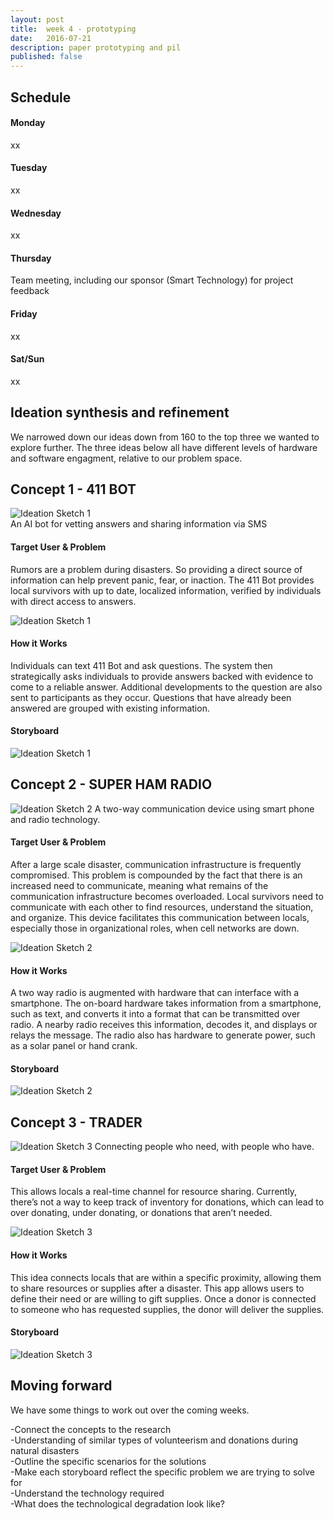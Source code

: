 ```yaml
---
layout: post
title:  week 4 - prototyping
date:   2016-07-21
description: paper prototyping and pil
published: false
---
```

## Schedule  

#### Monday
xx

#### Tuesday
xx

#### Wednesday
xx

#### Thursday
Team meeting, including our sponsor (Smart Technology) for project feedback

#### Friday
xx

#### Sat/Sun
xx



## Ideation synthesis and refinement
We narrowed down our ideas down from 160 to the top three we wanted to explore further. The three ideas below all have different levels of hardware and software engagment, relative to our problem space.

## Concept 1 - 411 BOT
![Ideation Sketch 1](../../../img/week-3/Idea1DiagramHero.png)<br/>
An AI bot for vetting answers and sharing information via SMS

#### Target User & Problem
Rumors are a problem during disasters. So providing a direct source of information can help prevent panic, fear, or inaction. The 411 Bot provides local survivors with up to date, localized information, verified by individuals with direct access to answers.

![Ideation Sketch 1](../../../img/week-3/Idea1Diagram.png)

#### How it Works
Individuals can text 411 Bot and ask questions. The system then strategically asks individuals to provide answers backed with evidence to come to a reliable answer. Additional developments to the question are also sent to participants as they occur. Questions that have already been answered are grouped with existing information.

#### Storyboard
![Ideation Sketch 1](../../../img/week-3/Idea1Storyboard.png)


## Concept 2 - SUPER HAM RADIO
![Ideation Sketch 2](../../../img/week-3/Idea2DiagramHero.png)
A two-way communication device using smart phone and radio technology.

#### Target User & Problem
After a large scale disaster, communication infrastructure is frequently compromised. This problem is compounded by the fact that there is an increased need to communicate, meaning what remains of the communication infrastructure becomes overloaded. Local survivors need to communicate with each other to find resources, understand the situation, and organize. This device facilitates this communication between locals, especially those in organizational roles, when cell networks are down.

![Ideation Sketch 2](../../../img/week-3/Idea2Diagram.png)

#### How it Works
A two way radio is augmented with hardware that can interface with a smartphone. The on-board hardware takes information from a smartphone, such as text, and converts it into a format that can be transmitted over radio. A nearby radio receives this information, decodes it, and displays or relays the message. The radio also has hardware to generate power, such as a solar panel or hand crank.

#### Storyboard
![Ideation Sketch 2](../../../img/week-3/Idea2Storyboard.png)


## Concept 3 - TRADER
![Ideation Sketch 3](../../../img/week-3/Idea3DiagramHero.png)
Connecting people who need, with people who have.

#### Target User & Problem
This allows locals a real-time channel for resource sharing. Currently, there’s not a way to keep track of inventory for donations, which can lead to over donating, under donating, or donations that aren’t needed.

![Ideation Sketch 3](../../../img/week-3/Idea3Diagram.png)

#### How it Works
This idea connects locals that are within a specific proximity, allowing them to share resources or supplies after a disaster. This app allows users to define their need or are willing to gift supplies. Once a donor is connected to someone who has requested supplies, the donor will deliver the supplies.

#### Storyboard
![Ideation Sketch 3](../../../img/week-3/Idea3Storyboard.png)


## Moving forward
We have some things to work out over the coming weeks.

-Connect the concepts to the research<br/>
-Understanding of similar types of volunteerism and donations during natural disasters<br/>
-Outline the specific scenarios for the solutions<br/>
-Make each storyboard reflect the specific problem we are trying to solve for<br/>
-Understand the technology required<br/>
-What does the technological degradation look like?
